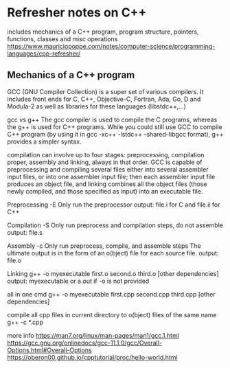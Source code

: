# Refresher notes on C++
includes mechanics of a C++ program, program structure, pointers, functions, classes and misc operations
https://www.mauriciopoppe.com/notes/computer-science/programming-languages/cpp-refresher/

## Mechanics of a C++ program
GCC (GNU Compiler Collection) is a super set of various compilers.
It includes front ends for C, C++, Objective-C, Fortran, Ada, Go, D and Modula-2 as well as libraries for these languages (libstdc++,...)

gcc vs g++
The gcc compiler is used to compile the C programs, whereas the g++ is used for C++ programs.
While you could still use GCC to compile C++ program (by using it in gcc -xc++ -lstdc++ -shared-libgcc format), g++ provides a simpler syntax.

compilation can involve up to four stages: preprocessing, compilation proper, assembly and linking, always in that order. GCC is capable of preprocessing and compiling several files either into several assembler input files, or into one assembler input file; then each assembler input file produces an object file, and linking combines all the object files (those newly compiled, and those specified as input) into an executable file.

Preprocessing
-E                      Only run the preprocessor
output: file.i for C and file.ii for C++

Compilation
-S                      Only run preprocess and compilation steps, do not assemble
output: file.s

Assembly
-c                      Only run preprocess, compile, and assemble steps
The ultimate output is in the form of an o(bject) file for each source file.
output: file.o

Linking
g++ -o myexecutable first.o second.o third.o [other dependencies]
output: myexecutable or a.out if -o is not provided


all in one cmd
g++ -o myexecutable first.cpp second.cpp third.cpp [other dependencies]

compile all cpp files in current directory to o(bject) files of the same name
g++ -c *.cpp

more info
https://man7.org/linux/man-pages/man1/gcc.1.html
https://gcc.gnu.org/onlinedocs/gcc-11.1.0/gcc/Overall-Options.html#Overall-Options
https://oberon00.github.io/cpptutorial/proc/hello-world.html